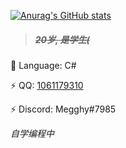 [![Anurag's GitHub stats](https://github-readme-stats.vercel.app/api?username=Megghy&theme=highcontrast)](https://github.com/anuraghazra/github-readme-stats)
> ##### ~~20岁, 是学生(~~

🤔 Language: C#

⚡ QQ: [1061179310](http://tool.gljlw.com/qq/?qq=1061179310)

⚡ Discord: Megghy#7985


*自学编程中*
<!--
**Megghy/Megghy** is a ✨ _special_ ✨ repository because its `README.md` (this file) appears on your GitHub profile.

Here are some ideas to get you started:

- 🔭 I’m currently working on ...
- 🌱 I’m currently learning ...
- 👯 I’m looking to collaborate on ...
- 🤔 I’m looking for help with ...
- 💬 Ask me about ...
- 📫 How to reach me: ...
- 😄 Pronouns: ...
- ⚡ Fun fact: ...
-->
